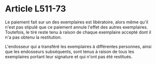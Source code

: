 # Article L511-73

Le paiement fait sur un des exemplaires est libératoire, alors même qu'il n'est pas stipulé que ce paiement annule l'effet des autres exemplaires. Toutefois, le tiré reste tenu à raison de chaque exemplaire accepté dont il n'a pas obtenu la restitution.

L'endosseur qui a transféré les exemplaires à différentes personnes, ainsi que les endosseurs subséquents, sont tenus à raison de tous les exemplaires portant leur signature et qui n'ont pas été restitués.
